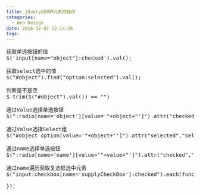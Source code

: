 ```yaml
---
title: jQuery对DOM元素的操作
categories:
  - Web Design
date: 2016-12-07 22:14:26
tags:
---
```

<pre>
获取单选按钮的值
$('input[name="object"]:checked').val();

获取select选中的值
$("#object").find("option:selected").val();

判断是不是空
$.trim($("#object").val()) == "")

通过Value选择单选按钮
$(":radio[name='object'][value='"+object+"']").attr("checked",'checked');

通过Value选择Select组
$("#object option[value='"+object+"']").attr("selected","selected");

通过name选择单选按钮
$(":radio[name='name'][value='"+value+"']").attr("checked",'checked');

通过name遍历获取复选框选中元素
$("input:checkbox[name='supplyCheckBox']:checked").each(function(i) {

});
</pre>
